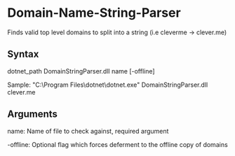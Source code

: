 # Domain-Name-String-Parser
Finds valid top level domains to split into a string (i.e cleverme -> clever.me)

Syntax
------
dotnet_path DomainStringParser.dll name [-offline]

Sample: "C:\Program Files\dotnet\dotnet.exe" DomainStringParser.dll clever.me

Arguments
---------
name: Name of file to check against, required argument

-offline: Optional flag which forces deferment to the offline copy of domains
